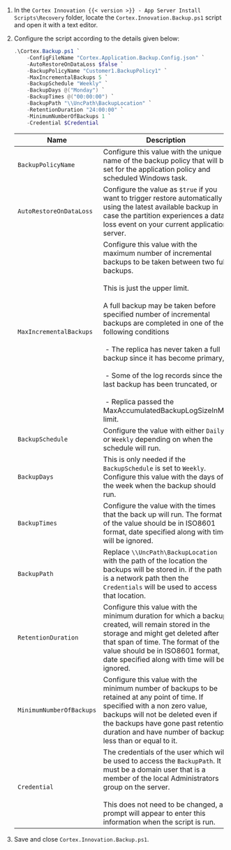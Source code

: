 1. In the `Cortex Innovation {{< version >}} - App Server Install Scripts\Recovery` folder, locate the `Cortex.Innovation.Backup.ps1` script and open it with a text editor.
1. Configure the script according to the details given below:

    ```powershell
    .\Cortex.Backup.ps1 `
        -ConfigFileName "Cortex.Application.Backup.Config.json" `
        -AutoRestoreOnDataLoss $false `
        -BackupPolicyName "Customer1.BackupPolicy1" `
        -MaxIncrementalBackups 5 `
        -BackupSchedule "Weekly" `
        -BackupDays @("Monday") `
        -BackupTimes @("00:00:00") `
        -BackupPath "\\UncPath\BackupLocation" `
        -RetentionDuration "24:00:00" `
        -MinimumNumberOfBackups 1 `
        -Credential $Credential
    ```

    | Name                                           | Description |
    |------------------------------------------------|-------------|
    |`BackupPolicyName`                              | Configure this value with the unique name of the backup policy that will be set for the application policy and scheduled Windows task. |
    |`AutoRestoreOnDataLoss`                         | Configure the value as `$true` if you want to trigger restore automatically using the latest available backup in case the partition experiences a data loss event on your current application server.|
    |`MaxIncrementalBackups`                         | Configure this value with the maximum number of incremental backups to be taken between two full backups.<br /><br />This is just the upper limit.<br /><br />A full backup may be taken before specified number of incremental backups are completed in one of the following conditions<br /><br />&nbsp;- The replica has never taken a full backup since it has become primary,<br /><br />&nbsp;- Some of the log records since the last backup has been truncated, or<br /><br />&nbsp;- Replica passed the MaxAccumulatedBackupLogSizeInMB limit.|
    |`BackupSchedule`                                | Configure the value with either `Daily` or `Weekly` depending on when the schedule will run.|
    |`BackupDays`                                    | This is only needed if the `BackupSchedule` is set to `Weekly`. Configure this value with the days of the week when the backup should run.|
    |`BackupTimes`                                   | Configure the value with the times that the back up will run. The format of the value should be in ISO8601 format, date specified along with time will be ignored. |
    |`BackupPath`                                    | Replace `\\UncPath\BackupLocation` with the path of the location the backups will be stored in. if the path is a network path then the `Credentials` will be used to access that location.|
    |`RetentionDuration`                             | Configure this value with the minimum duration for which a backup created, will remain stored in the storage and might get deleted after that span of time. The format of the value should be in ISO8601 format, date specified along with time will be ignored.|
    |`MinimumNumberOfBackups`                        | Configure this value with the minimum number of backups to be retained at any point of time. If specified with a non zero value, backups will not be deleted even if the backups have gone past retention duration and have number of backups less than or equal to it.|
    |`Credential` | The credentials of the user which will be used to access the `BackupPath`. It must be a domain user that is a member of the local Administrators group on the server. <br /><br /> This does not need to be changed, a prompt will appear to enter this information when the script is run.|

1. Save and close `Cortex.Innovation.Backup.ps1`.